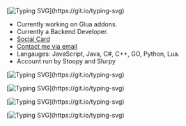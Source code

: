 [![Typing SVG](https://readme-typing-svg.herokuapp.com?font=Fira+Code&pause=1000&color=F7990F&multiline=true&width=435&lines=local+eishius+%3D+%22cringe%22;Welcome+to+my+GitHub!)](https://git.io/typing-svg)

- Currently working on Glua addons.
- Currently a Backend Developer.
- [Social Card](https://eishius.carrd.co)
- [Contact me via email](eishiusmain@gmail.com)
- Langauges: JavaScript, Java, C#, C++, GO, Python, Lua.
- Account run by Stoopy and Slurpy

[![Typing SVG](https://readme-typing-svg.herokuapp.com?font=Fira+CodeCode&duration=2200&pause=4100&color=F7C041&multiline=true&width=220&lines=Loading+Languages...)](https://git.io/typing-svg)

[![Typing SVG](https://readme-typing-svg.herokuapp.com?font=Fira+Code&duration=1500&pause=400&color=14CBF7&multiline=true&width=240&height=160&lines=C%23%3A+Loaded!;C%2B%2B%3A+Loaded!;Lua%3A+Loaded!;JavaScript%3A+Loaded!;Java%3A+Loaded!)](https://git.io/typing-svg)

[![Typing SVG](https://readme-typing-svg.herokuapp.com?font=Fira+Code&duration=2200&pause=4000&color=F7C937&multiline=true&width=200&lines=Loading+Tools...)](https://git.io/typing-svg)


[![Typing SVG](https://readme-typing-svg.herokuapp.com?font=Fira+Code&duration=2200&pause=400&color=1EC5F7&center=false&multiline=true&width=435&height=82&lines=Visual+Studio+Code%3A+Loaded!;Visual+Studio+2022%3A+Loaded!;Sublime+Editor%3A+Loaded!)](https://git.io/typing-svg)
